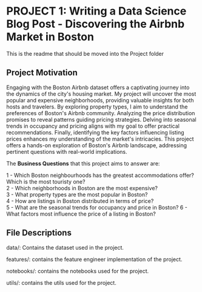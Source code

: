 # PROJECT 1: Writing a Data Science Blog Post - Discovering the Airbnb Market in Boston
This is the readme that should be moved into the Project folder


## Project Motivation
Engaging with the Boston Airbnb dataset offers a captivating journey into the dynamics of the city's housing market. My project will uncover the most popular and expensive neighborhoods, providing valuable insights for both hosts and travelers. By exploring property types, I aim to understand the preferences of Boston's Airbnb community. Analyzing the price distribution promises to reveal patterns guiding pricing strategies. Delving into seasonal trends in occupancy and pricing aligns with my goal to offer practical recommendations. Finally, identifying the key factors influencing listing prices enhances my understanding of the market's intricacies. This project offers a hands-on exploration of Boston's Airbnb landscape, addressing pertinent questions with real-world implications.

The **Business Questions** that this project aims to answer are:

1 - Which Boston neighbourhoods has the greatest accommodations offer? Which is the most touristy one?            
2 - Which neighborhoods in Boston are the most expensive?          
3 - What property types are the most popular in Boston?            
4 - How are listings in Boston distributed in terms of price?      
5 - What are the seasonal trends for occupancy and price in Boston?
6 - What factors most influence the price of a listing in Boston?

## File Descriptions

data/: Contains the dataset used in the project.

features/: contains the feature engineer implementation of the project.

notebooks/: contains the notebooks used for the project.

utils/: contains the utils used for the project.
